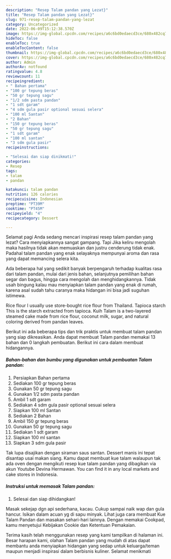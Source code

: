 ```yaml
---
description: "Resep Talam pandan yang Lezat}"
title: "Resep Talam pandan yang Lezat}"
slug: 971-resep-talam-pandan-yang-lezat
category: Uncategorized
date: 2022-06-09T15:12:38.570Z
image: https://img-global.cpcdn.com/recipes/a6c6bd0edaecd3ce/680x482cq70/talam-pandan-foto-resep-utama.jpg
hideToc: false
enableToc: true
enableTocContent: false
thumbnail: https://img-global.cpcdn.com/recipes/a6c6bd0edaecd3ce/680x482cq70/talam-pandan-foto-resep-utama.jpg
cover: https://img-global.cpcdn.com/recipes/a6c6bd0edaecd3ce/680x482cq70/talam-pandan-foto-resep-utama.jpg
author: Admin
authorAv: notfound
ratingvalue: 4.8
reviewcount: 11
recipeingredient:
- " Bahan pertama"
- "100 gr tepung beras"
- "50 gr tepung sagu"
- "1/2 sdm pasta pandan"
- "1 sdt garam"
- "4 sdm gula pasir optional sesuai selera"
- "100 ml Santan"
- "2 Bahan"
- "150 gr tepung beras"
- "50 gr tepung sagu"
- "1 sdt garam"
- "100 ml santan"
- "3 sdm gula pasir"
recipeinstructions:

- "Selesai dan siap dinikmati!"
categories:
- Resep
tags:
- talam
- pandan

katakunci: talam pandan 
nutrition: 126 calories
recipecuisine: Indonesian
preptime: "PT39M"
cooktime: "PT45M"
recipeyield: "4"
recipecategory: Dessert

---
```



Selamat pagi Anda sedang mencari inspirasi resep talam pandan yang lezat? Cara menyiapkannya sangat gampang. Tapi Jika keliru mengolah maka hasilnya tidak akan memuaskan dan justru cenderung tidak enak. Padahal talam pandan yang enak selayaknya mempunyai aroma dan rasa yang dapat memancing selera kita.


Ada beberapa hal yang sedikit banyak berpengaruh terhadap kualitas rasa dari talam pandan, mulai dari jenis bahan, selanjutnya pemilihan bahan segar dan bagus, hingga cara mengolah dan menghidangkannya. Tidak usah bingung kalau mau menyiapkan talam pandan yang enak di rumah, karena asal sudah tahu caranya maka hidangan ini bisa jadi suguhan istimewa.

Rice flour I usually use store-bought rice flour from Thailand. Tapioca starch This is the starch extracted from tapioca. Kuih Talam is a two-layered steamed cake made from rice flour, coconut milk, sugar, and natural coloring derived from pandan leaves.


Berikut ini ada beberapa tips dan trik praktis untuk membuat talam pandan yang siap dikreasikan. Anda dapat membuat Talam pandan memakai 13 bahan dan 0 langkah pembuatan. Berikut ini cara dalam membuat hidangannya.

<!--inarticleads1-->

##### Bahan-bahan dan bumbu yang digunakan untuk pembuatan Talam pandan:

1. Persiapkan  Bahan pertama
1. Sediakan 100 gr tepung beras
1. Gunakan 50 gr tepung sagu
1. Gunakan 1/2 sdm pasta pandan
1. Ambil 1 sdt garam
1. Sediakan 4 sdm gula pasir optional sesuai selera
1. Siapkan 100 ml Santan
1. Sediakan 2 Bahan
1. Ambil 150 gr tepung beras
1. Gunakan 50 gr tepung sagu
1. Sediakan 1 sdt garam
1. Siapkan 100 ml santan
1. Siapkan 3 sdm gula pasir


Tak lupa disajikan dengan siraman saus santan. Dessert manis ini tepat disantap usai makan siang. Kamu dapat membuat kue talam walaupun tak ada oven dengan mengikuti resep kue talam pandan yang dibagikan via akun Youtube Devina Hermawan. You can find it in any local markets and cake stores in Indonesia. 

<!--inarticleads2-->

##### Instruksi untuk memasak Talam pandan:


1. Selesai dan siap dihidangkan!

Masak sekejap dgn api sederhana, kacau. Cukup sampai naik wap dan gula hancur. Isikan dalam acuan yg di sapu minyak. Lihat juga cara membuat Kue Talam Pandan dan masakan sehari-hari lainnya. Dengan memakai Cookpad, kamu menyetujui Kebijakan Cookie dan Ketentuan Pemakaian. 

Terima kasih telah menggunakan resep yang kami tampilkan di halaman ini. Besar harapan kami, olahan Talam pandan yang mudah di atas dapat membantu anda menyiapkan hidangan yang sedap untuk keluarga/teman maupun menjadi inspirasi dalam berbisnis kuliner. Selamat menikmati

